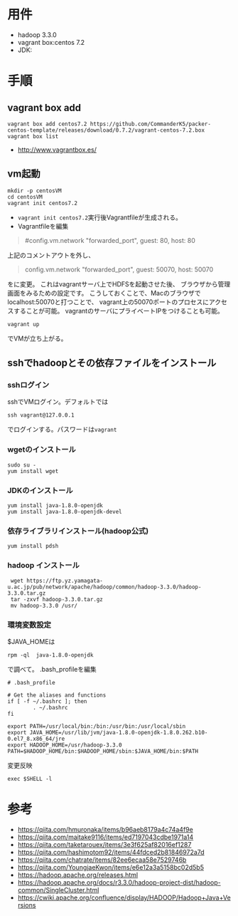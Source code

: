 # 用件
- hadoop 3.3.0
- vagrant box:centos 7.2
- JDK:

# 手順
## vagrant box add
```
vagrant box add centos7.2 https://github.com/CommanderK5/packer-centos-template/releases/download/0.7.2/vagrant-centos-7.2.box
vagrant box list
```
- http://www.vagrantbox.es/

## vm起動
```
mkdir -p centosVM
cd centosVM
vagrant init centos7.2
```

- `vagrant init centos7.2`実行後Vagrantfileが生成される。
- Vagrantfileを編集

>#config.vm.network "forwarded_port", guest: 80, host: 80

上記のコメントアウトを外し、

  >config.vm.network "forwarded_port", guest: 50070, host: 50070

をに変更。
これはvagrantサーバ上でHDFSを起動させた後、
ブラウザから管理画面をみるための設定です。
こうしておくことで、Macのブラウザでlocalhost:50070と打つことで、
vagrant上の50070ポートのプロセスにアクセスすることが可能。
vagrantのサーバにプライベートIPをつけることも可能。
```
vagrant up
```
でVMが立ち上がる。

## sshでhadoopとその依存ファイルをインストール
### sshログイン
sshでVMログイン。デフォルトでは
```
ssh vagrant@127.0.0.1
```
でログインする。パスワードは`vagrant`

### wgetのインストール
```
sudo su -
yum install wget
```
### JDKのインストール
```
yum install java-1.8.0-openjdk
yum install java-1.8.0-openjdk-devel
```

### 依存ライブラリインストール(hadoop公式)
```
yum install pdsh
```

### hadoop インストール
```
 wget https://ftp.yz.yamagata-u.ac.jp/pub/network/apache/hadoop/common/hadoop-3.3.0/hadoop-3.3.0.tar.gz
 tar -zxvf hadoop-3.3.0.tar.gz
 mv hadoop-3.3.0 /usr/
```

### 環境変数設定
$JAVA_HOMEは
```
rpm -ql  java-1.8.0-openjdk
```
で調べて。
.bash_profileを編集
```
# .bash_profile

# Get the aliases and functions
if [ -f ~/.bashrc ]; then
        . ~/.bashrc
fi

export PATH=/usr/local/bin:/bin:/usr/bin:/usr/local/sbin
export JAVA_HOME=/usr/lib/jvm/java-1.8.0-openjdk-1.8.0.262.b10-0.el7_8.x86_64/jre
export HADOOP_HOME=/usr/hadoop-3.3.0
PATH=$HADOOP_HOME/bin:$HADOOP_HOME/sbin:$JAVA_HOME/bin:$PATH
```

変更反映
```
exec $SHELL -l
```

# 参考
- https://qiita.com/hmuronaka/items/b96aeb8179a4c74a4f9e
- https://qiita.com/maitake9116/items/ed7197043cdbe1971a14
- https://qiita.com/taketarouex/items/3e3f625af82016ef1287
- https://qiita.com/hashimotom92/items/44fdced2b81846972a7d
- https://qiita.com/chatrate/items/82ee6ecaa58e7529746b
- https://qiita.com/YoungjaeKwon/items/e6e12a3a5158bc02d5b5
- https://hadoop.apache.org/releases.html
- https://hadoop.apache.org/docs/r3.3.0/hadoop-project-dist/hadoop-common/SingleCluster.html
- https://cwiki.apache.org/confluence/display/HADOOP/Hadoop+Java+Versions
